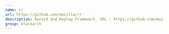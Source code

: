 ```yaml
---
name: rr
url: https://github.com/mozilla/rr
description: Record and Replay Framework. URL : https://github.com/mozilla/rr Groups : blackarch blackarch-debugger blackarch-misc
group: blackarch
---
```

